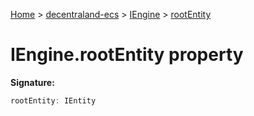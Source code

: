 [Home](./index) &gt; [decentraland-ecs](./decentraland-ecs.md) &gt; [IEngine](./decentraland-ecs.iengine.md) &gt; [rootEntity](./decentraland-ecs.iengine.rootentity.md)

# IEngine.rootEntity property


**Signature:**
```javascript
rootEntity: IEntity
```
